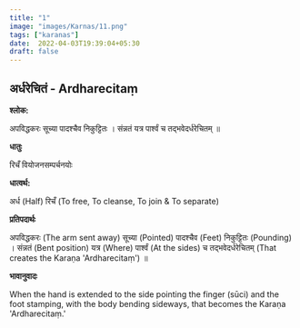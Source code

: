 ```yaml
---
title: "1"
image: "images/Karnas/11.png"
tags: ["karanas"]
date:  2022-04-03T19:39:04+05:30
draft: false
---
```


## अर्धरेचितं - Ardharecitaṃ

**श्लोक:**


अपविद्धकरः सूच्या पादश्चैव निकुट्टितः । संन्नतं यत्र पार्श्वं च तद्भवेद​र्धरेचितम् ॥


**धातुः**


रिचँ वियोजनसम्पर्चनयोः


**धात्वर्थ:**


अर्ध (Half)
रिचँ (To free, To cleanse, To join & To separate)


**प्रतिपदार्थः**


अपविद्धकरः (The arm sent away) सूच्या (Pointed) पादश्चैव (Feet) निकुट्टितः (Pounding) । संन्नतं (Bent position) यत्र (Where) पार्श्वं (At the sides) च तद्भवेद​र्धरेचितम् (That creates the Karaṇa 'Ardharecitaṃ') ॥


**भावानुवादः**


When the hand is extended to the side pointing the finger (sūci) and the foot stamping, with the body bending sideways, that becomes the Karaṇa 'Ardharecitaṃ.'


